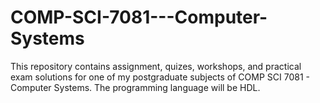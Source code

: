 # COMP-SCI-7081---Computer-Systems
This repository contains assignment, quizes, workshops, and practical exam solutions for one of my postgraduate subjects of COMP SCI 7081 - Computer Systems. The programming language will be HDL.  
